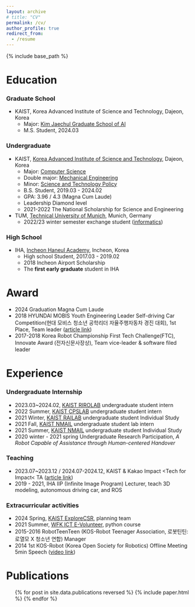 ```yaml
---
layout: archive
# title: "CV"
permalink: /cv/
author_profile: true
redirect_from:
  - /resume
---
```


{% include base_path %}

Education
======
### Graduate School
- KAIST, Korea Advanced Institute of Science and Technology, Dajeon, Korea
  - Major: [Kim Jaechul Graduate School of AI](https://gsai.kaist.ac.kr/)
  - M.S. Student, 2024.03

### Undergraduate
- KAIST, [Korea Advanced Institute of Science and Technology](https://www.kaist.ac.kr/en/), Dajeon, Korea
    - Major: [Computer Science](https://cs.kaist.ac.kr/)
    - Double major: [Mechanical Engineering](https://me.kaist.ac.kr/eng/main/main.html)
    - Minor: [Science and Technology Policy](https://stp.kaist.ac.kr/)
    - B.S. Student, 2019.03 - 2024.02
    - GPA: 3.96 / 4.3 (Magna Cum Laude)
    - Leadership Diamond level
    - 2021-2022 The National Scholarship for Science and Engineering
- TUM, [Technical University of Munich](https://www.tum.de/), Munich, Germany
    - 2022/23 winter semester exchange student ([informatics](https://www.in.tum.de/en/in/cover-page/))

### High School
- IHA, [Incheon Haneul Academy](http://haneul.hs.kr/), Incheon, Korea
    - High school Student, 2017.03 - 2019.02
    - 2018 Incheon Airport Scholarship
    - The **first early graduate** student in IHA

Award
=====
- 2024 Graduation Magna Cum Laude
- 2018 HYUNDAI MOBIS Youth Engineering Leader Self-driving Car Competition(현대 모비스 청소년 공학리더 자율주행자동차 경진 대회), 1st Place, Team leader ([article link](http://www.munhwa.com/news/view.html?no=2018122701071639176001))
- 2017-2018 Korea Robot Championship First Tech Challenge(FTC), Innovate Award (전자신문사장상), Team vice-leader & software filed leader

Experience
======
### Undergraduate Internship
- 2023.03~2024.02, [KAIST RIROLAB](https://rirolab.kaist.ac.kr/) undergraduate student intern
- 2022 Summer, [KAIST CPSLAB](http://cps.kaist.ac.kr/) undergraduate student intern
- 2021 Winter, [KAIST RAILAB](https://www.railab.kaist.ac.kr/) undergraduate student Individual Study
- 2021 Fall, [KAIST NMAIL](http://nmail.kaist.ac.kr/wordpress/) undergraduate student lab intern
- 2021 Summer, [KAIST NMAIL](http://nmail.kaist.ac.kr/wordpress/) undergraduate student Individual Study
- 2020 winter - 2021 spring Undergraduate Research Participation, *A Robot Capable of Assistance through Human-centered Handover*


### Teaching
- 2023.07~2023.12 / 2024.07-2024.12, KAIST & Kakao Impact &lt;Tech for Impact&lt; TA ([article link](https://www.kakaoimpact.org/news/view?atclId=115&recommend=0))
- 2019 - 2021, IHA IIP (Infinite Image Program) Lecturer, teach 3D modeling, autonomous driving car, and ROS


### Extracurricular activities 
- 2024 Spring, [KAIST ExploreCSR](https://kaistexplorecsr.github.io/2024-risingstars/), planning team
- 2021 Summer, [WFK ICT E-Volunteer](https://kiv.nia.or.kr/en/intro/act_info.do), python course
- 2015-2016 RobotTeenTeen (KOS-Robot Teenager Association, 로봇틴틴: 로열모  X 청소년 연합) Manager
- 2014 1st KOS-Robot (Korea Open Society for Robotics) Offline Meeting 5min Speech ([video link](https://www.materic.or.kr/vod/seminar/vod/view.asp?id=5301))
  

Publications
======
  <ul>{% for post in site.data.publications reversed %}
    {% include paper.html %}
  {% endfor %}</ul>
  